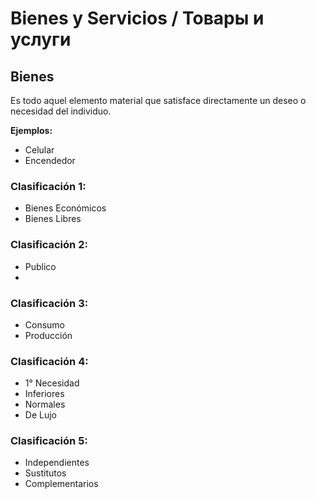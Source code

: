 # Bienes y Servicios / Товары и услуги

## Bienes
Es todo aquel elemento material que satisface directamente un deseo o necesidad del individuo.

**Ejemplos:**
- Celular
- Encendedor
### Clasificación 1:
- Bienes Económicos
- Bienes Libres
### Clasificación 2:
- Publico
- 
### Clasificación 3:
- Consumo
- Producción
### Clasificación 4:
- 1° Necesidad
- Inferiores
- Normales
- De Lujo
### Clasificación 5:
- Independientes
- Sustitutos
- Complementarios